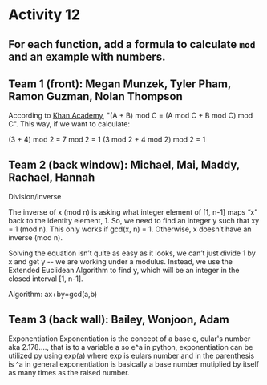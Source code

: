 # Activity 12

## For each function, add a formula to calculate `mod` and an example with numbers.

## Team 1 (front): Megan Munzek, Tyler Pham, Ramon Guzman, Nolan Thompson

According to [Khan Academy](https://www.khanacademy.org/computing/computer-science/cryptography/modarithmetic/a/modular-addition-and-subtraction), "(A + B) mod C = (A mod C + B mod C) mod C". This way, if we want to calculate:

(3 + 4) mod 2 = 7 mod 2 = 1
(3 mod 2 + 4 mod 2) mod 2 = 1

## Team 2 (back window): Michael, Mai, Maddy, Rachael, Hannah

Division/inverse

The inverse of x (mod n) is asking what integer element of [1, n-1] maps “x” back to the identity element, 1. So, we need to find an integer y such that xy = 1 (mod n).  This only works if gcd(x, n) = 1.  Otherwise, x doesn’t have an inverse (mod n). 

Solving the equation isn’t quite as easy as it looks, we can’t just divide 1 by x and get y -- we are working under a modulus.  Instead, we use the Extended Euclidean Algorithm to find y, which will be an integer in the closed interval [1, n-1].

Algorithm: ax+by=gcd(a,b)

## Team 3 (back wall): Bailey, Wonjoon, Adam

Exponentiation
Exponentiation is the concept of a base e, eular's number aka 2.178...., that is to a variable a so e^a
in python, exponentiation can be utilized py using exp(a) where exp is eulars number and in the parenthesis is ^a
in general exponentiation is basically a base number mutiplied by itself as many times as the raised number.
